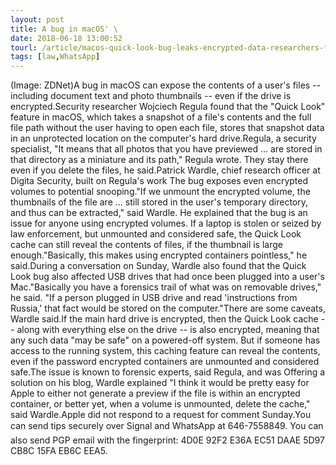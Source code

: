 ```yaml
---
layout: post
title: A bug in macOS' \
date: 2018-06-18 13:00:52
tourl: /article/macos-quick-look-bug-leaks-encrypted-data-researchers-find/
tags: [law,WhatsApp]
---
```

(Image: ZDNet)A bug in macOS can expose the contents of a user's files -- including document text and photo thumbnails -- even if the drive is encrypted.Security researcher Wojciech Regula found that the "Quick Look" feature in macOS, which takes a snapshot of a file's contents and the full file path without the user having to open each file, stores that snapshot data in an unprotected location on the computer's hard drive.Regula, a security specialist, "It means that all photos that you have previewed ... are stored in that directory as a miniature and its path," Regula wrote. They stay there even if you delete the files, he said.Patrick Wardle, chief research officer at Digita Security, built on Regula's work The bug exposes even encrypted volumes to potential snooping."If we unmount the encrypted volume, the thumbnails of the file are ... still stored in the user's temporary directory, and thus can be extracted," said Wardle. He explained that the bug is an issue for anyone using encrypted volumes. If a laptop is stolen or seized by law enforcement, but unmounted and considered safe, the Quick Look cache can still reveal the contents of files, if the thumbnail is large enough."Basically, this makes using encrypted containers pointless," he said.During a conversation on Sunday, Wardle also found that the Quick Look bug also affected USB drives that had once been plugged into a user's Mac."Basically you have a forensics trail of what was on removable drives," he said. "If a person plugged in USB drive and read 'instructions from Russia,' that fact would be stored on the computer."There are some caveats, Wardle said.If the main hard drive is encrypted, then the Quick Look cache -- along with everything else on the drive -- is also encrypted, meaning that any such data "may be safe" on a powered-off system. But if someone has access to the running system, this caching feature can reveal the contents, even if the password encrypted containers are unmounted and considered safe.The issue is known to forensic experts, said Regula, and was Offering a solution on his blog, Wardle explained "I think it would be pretty easy for Apple to either not generate a preview if the file is within an encrypted container, or better yet, when a volume is unmounted, delete the cache," said Wardle.Apple did not respond to a request for comment Sunday.You can send tips securely over Signal and WhatsApp at 646-7558849. You can also send PGP email with the fingerprint: 4D0E 92F2 E36A EC51 DAAE 5D97 CB8C 15FA EB6C EEA5.